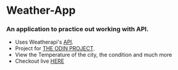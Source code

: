 # Weather-App

### An application to practice out working with API.
* Uses Weatherapi's [API](https://www.weatherapi.com/api-explorer.aspx).
* Project for [THE ODIN PROJECT](https://theodinproject.com).
* View the Temperature of the city, the condition and much more
* Checkout live [HERE](https://weatherapp-unnxt30.netlify.app/)